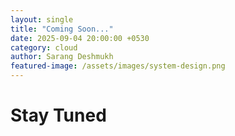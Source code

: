 ```yaml
---
layout: single
title: "Coming Soon..."
date: 2025-09-04 20:00:00 +0530
category: cloud
author: Sarang Deshmukh
featured-image: /assets/images/system-design.png
---
```


# Stay Tuned
